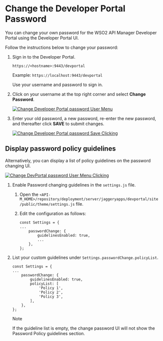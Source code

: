 # Change the Developer Portal Password

  You can change your own password for the WSO2 API Manager Developer Portal using the Developer Portal UI.  

Follow the instructions below to change your password: 

1. Sign in to the Developer Portal.    

     `https://<hostname>:9443/devportal`     

     Example: `https://localhost:9443/devportal`    

     Use your username and password to sign in.    

2. Click  on your username at the top right corner and select  **Change Password**.  

     [![Change Developer Portal password User Menu]({{base_path}}/assets/img/learn/change-devportal-password-user-menu-click.png)]({{base_path}}/assets/img/learn/change-devportal-password-user-menu-click.png)    

3. Enter your old password, a new password, re-enter the new password, and thereafter click **SAVE** to submit changes.

     [![Change Developer Portal password Save Clicking]({{base_path}}/assets/img/learn/change-devportal-password-policy-guideline-display.png)]({{base_path}}/assets/img/learn/change-devportal-password-policy-guideline-display.png)

## Display password policy guidelines

Alternatively, you can display a list of policy guidelines on the password changing UI.

[![Change DevPortal password User Menu Clicking]({{base_path}}/assets/img/learn/change-devportal-password-user-menu-click.png)]({{base_path}}/assets/img/learn/change-devportal-password-user-menu-click.png)

1. Enable Password changing guidelines in the `settings.js` file.
    1. Open the `<API-M_HOME>/repository/deployment/server/jaggeryapps/devportal/site/public/theme/settings.js` file.
	
	2. Edit the configuration as follows:
		```
		const Settings = {
		...
			passwordChange: {
				guidelinesEnabled: true,
				...
			},
		};
		```

2. List your custom guidelines under `Settings.passwordChange.policyList`.

	```
	const Settings = {
	...
		passwordChange: {
			guidelinesEnabled: true,
			policyList: [
				'Policy 1',
				'Policy 2',
				'Policy 3',
			],
		},
	};
	```

	<html>  
	<div class="admonition note">  
	<p class="admonition-title">Note</p>  
	<p>If the guideline list is empty, the change password UI will not show the Password Policy guidelines section.</p>  
	</div>  
	</html>
